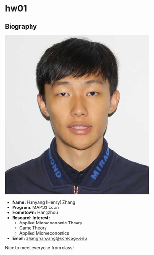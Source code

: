 # hw01

## Biography

![Profile Image](/profile.jpg)
* **Name:** Hanyang (Henry) Zhang
* **Program:** MAPSS Econ
* **Hometown:** Hangzhou
* **Research Interest:**
  * Applied Microeconomic Theory
  * Game Theory
  * Applied Microeconomics
* **Email:** <zhanghanyang@uchicago.edu>

Nice to meet everyone from class!